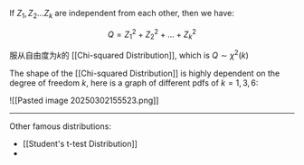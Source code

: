 If $Z_{1},Z_{2}\dots Z_{k}$ are independent from each other, then we have:

$$
Q = Z_{1}^2+Z_{2}^2 +\dots+Z_{k}^2
$$

服从自由度为$k$的 [[Chi-squared Distribution]], which is $Q \sim \chi^2(k)$

The shape of the [[Chi-squared Distribution]] is highly dependent on the degree of freedom $k$, here is a graph of different pdfs of $k = 1,3,6$:


![[Pasted image 20250302155523.png]]



---

Other famous distributions: 

- [[Student's t-test Distribution]]
- 